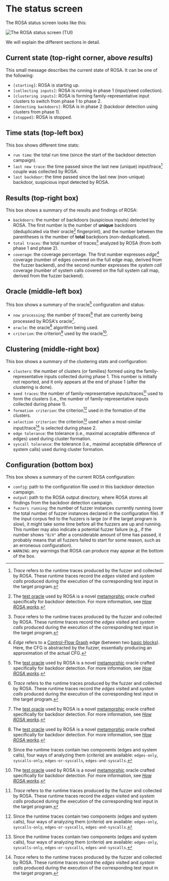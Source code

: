 # The status screen

The ROSA status screen looks like this:

![The ROSA status screen (TUI)](../images/sudo-backdoor-detected.png)

We will explain the different sections in detail.

## Current state (top-right corner, above _results_)

This small message describes the current state of ROSA. It can be one of the following:

- `[starting]`: ROSA is starting up.
- `[collecting inputs]`: ROSA is running in phase 1 (input/seed collection).
- `[clustering inputs]`: ROSA is forming family-representative input clusters to switch from phase 1
  to phase 2.
- `[detecting backdoors]`: ROSA is in phase 2 (backdoor detection using clusters from phase 1).
- `[stopped]`: ROSA is stopped.

## Time stats (top-left box)

This box shows different time stats:

- `run time`: the total run time (since the start of the backdoor detection campaign).
- `last new trace`: the time passed since the last new (unique) input/trace[^trace] couple was
  collected by ROSA.
- `last backdoor`: the time passed since the last new (non-unique) backdoor, suspicious input
  detected by ROSA.

## Results (top-right box)

This box shows a summary of the results and findings of ROSA:

- `backdoors`: the number of backdoors (suspicious inputs) detected by ROSA. The first number is the
  number of **unique** backdoors (deduplicated via their oracle[^oracle] fingerprint), and the
  number between the parentheses is the number of **total** backdoors (non-deduplicated).
- `total traces`: the total number of traces[^trace] analyzed by ROSA (from both phase 1 and phase
  2).
- `coverage`: the coverage percentage. The first number expresses _edge_[^edge] coverage (number of
  edges covered on the full edge map, derived from the fuzzer backend), and the second number
  expresses the _system call_ coverage (number of system calls covered on the full system call map,
  derived from the fuzzer backend).

## Oracle (middle-left box)

This box shows a summary of the oracle[^oracle] configuration and status:

- `now processing`: the number of traces[^trace] that are currently being processed by ROSA's
  oracle[^oracle].
- `oracle`: the oracle[^oracle] algorithm being used.
- `criterion`: the criterion[^criterion] used by the oracle[^oracle].

## Clustering (middle-right box)

This box shows a summary of the clustering stats and configuration:

- `clusters`: the number of clusters (or families) formed using the family-representative inputs
  collected during phase 1. This number is initially not reported, and it only appears at the end of
  phase 1 (after the clustering is done).
- `seed traces`: the number of family-representative inputs/traces[^trace] used to form the clusters
  (i.e., the number of family-representative inputs collected during phase 1).
- `formation criterion`: the criterion[^criterion] used in the formation of the clusters.
- `selection criterion`: the criterion[^criterion] used when a most-similar input/trace[^trace] is
  selected during phase 2.
- `edge tolerance`: the tolerance (i.e., maximal acceptable difference of edges) used during cluster
  formation.
- `syscall tolerance`: the tolerance (i.e., maximal acceptable difference of system calls) used
  during cluster formation.

## Configuration (bottom box)

This box shows a summary of the current ROSA configuration:

- `config`: path to the configuration file used in this backdoor detection campaign.
- `output`: path to the ROSA output directory, where ROSA stores all findings from the backdoor
  detection campaign.
- `fuzzers running`: the number of fuzzer instances currently running (over the total number of
  fuzzer instances declared in the configuration file). If the input corpus fed to the fuzzers is
  large (or if the target program is slow), it might take some time before all the fuzzers are up
  and running. This number may also indicate a potential fuzzer failure (e.g., if the number shows
  `"0/X"` after a considerable amount of time has passed, it probably means that all fuzzers failed
  to start for some reason, such as an erroneous configuration).
- `WARNING`: any warnings that ROSA can produce may appear at the bottom of the box.

[^trace]: _Trace_ refers to the runtime traces produced by the fuzzer and collected by ROSA. These runtime
    traces record the _edges_[^edge] visited and _system calls_ produced during the execution of the
    corresponding test input in the target program.

[^oracle]: The [test oracle](https://en.wikipedia.org/wiki/Test_oracle) used by ROSA is a novel
    [metamorphic](https://en.wikipedia.org/wiki/Metamorphic_testing) oracle crafted specifically for
    backdoor detection. For more information, see [_How ROSA works_](./internals.md).

[^edge]: _Edge_ refers to a [Control-Flow Graph](https://en.wikipedia.org/wiki/Control-flow_graph) edge
    (between two [basic blocks](https://en.wikipedia.org/wiki/Basic_block)). Here, the CFG is
    abstracted by the fuzzer, essentially producing an approximation of the actual CFG.

[^criterion]: Since the runtime traces contain two components (edges and system calls), four ways of analyzing
    them (_criteria_) are available: `edges-only`, `syscalls-only`, `edges-or-syscalls`,
    `edges-and-syscalls`.
